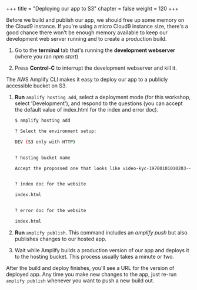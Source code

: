 +++
title = "Deploying our app to S3"
chapter = false
weight = 120
+++

Before we build and publish our app, we should free up some memory on the Cloud9 instance. If you're using a micro Cloud9 instance size, there's a good chance there won't be enough memory available to keep our development web server running and to create a production build.

1. Go to the **terminal** tab that's running the **development webserver** (where you ran *npm start*)

1. Press **Control-C** to interrupt the development webserver and kill it.

The AWS Amplify CLI makes it easy to deploy our app to a publicly accessible bucket on S3.

1. **Run** `amplify hosting add`, select a deployment mode (for this workshop, select 'Development'), and respond to the questions (you can accept the default value of index.html for the index and error doc).
    ```bash
    $ amplify hosting add

    ? Select the environment setup: 

    DEV (S3 only with HTTP)


    ? hosting bucket name 

    Accept the propossed one that looks like video-kyc-19700101010203--hostingbucket


    ? index doc for the website 

    index.html


    ? error doc for the website 

    index.html
    ```


2. **Run** `amplify publish`. This command includes an _amplify push_ but also publishes changes to our hosted app.

3. Wait while Amplify builds a production version of our app and deploys it to the hosting bucket. This process usually takes a minute or two.

After the build and deploy finishes, you'll see a URL for the version of deployed app. Any time you make new changes to the app, just re-run `amplify publish` whenever you want to push a new build out.